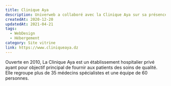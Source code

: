 ```yaml
---
title: Clinique Aya
description: Univerweb a collaboré avec la Clinique Aya sur sa présence numérique. Nous avons créé le site web et nous assurons son hébergement.
createdAt: 2020-12-20
updatedAt: 2021-04-21
tags:
  - WebDesign
  - Hébergement
category: Site vitrine
link: https://www.cliniqueaya.dz
---
```


Ouverte en 2010, La Clinique Aya est un établissement hospitalier privé ayant pour objectif principal de fournir aux patients des soins de qualité. Elle regroupe plus de 35 médecins spécialistes et une équipe de 60 personnes.
